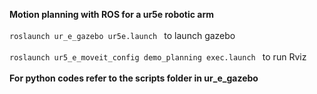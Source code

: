 **Motion planning with ROS for a ur5e robotic arm**\
\
`roslaunch ur_e_gazebo ur5e.launch ` to launch gazebo \
\
`roslaunch ur5_e_moveit_config demo_planning exec.launch ` to run Rviz\
\
**For python codes refer to the scripts folder in ur_e_gazebo**
